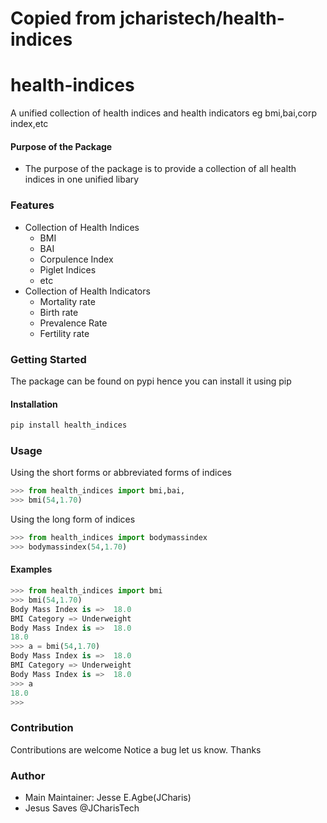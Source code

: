 # Copied from jcharistech/health-indices

# health-indices

A unified collection of health indices and health indicators eg bmi,bai,corp index,etc

#### Purpose of the Package

+ The purpose of the package is to provide a collection of all health indices in one unified libary

### Features

+ Collection of Health Indices
  + BMI
  + BAI
  + Corpulence Index
  + Piglet Indices
  + etc
+ Collection of Health Indicators
  + Mortality rate
  + Birth rate
  + Prevalence Rate
  + Fertility rate

### Getting Started

The package can be found on pypi hence you can install it using pip

#### Installation

```bash
pip install health_indices
```

### Usage

Using the short forms or abbreviated forms of indices

```python
>>> from health_indices import bmi,bai,
>>> bmi(54,1.70)

```

Using the long form of indices

```python
>>> from health_indices import bodymassindex
>>> bodymassindex(54,1.70)

```

#### Examples

```python
>>> from health_indices import bmi
>>> bmi(54,1.70)
Body Mass Index is =>  18.0
BMI Category => Underweight 
Body Mass Index is =>  18.0
18.0
>>> a = bmi(54,1.70)
Body Mass Index is =>  18.0
BMI Category => Underweight 
Body Mass Index is =>  18.0
>>> a
18.0
>>> 

```

### Contribution

Contributions are welcome
Notice a bug let us know. Thanks

### Author

+ Main Maintainer: Jesse E.Agbe(JCharis)
+ Jesus Saves @JCharisTech
